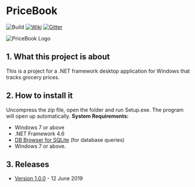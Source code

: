 # PriceBook
![Build](https://sqlitebrowser.org/dl/) [![Wiki](https://img.shields.io/badge/docs-wiki-blue.svg)](https://github.com/Lakendary/pricebook/wiki) [![Gitter](https://badges.gitter.im/price-book/community.svg)](https://gitter.im/price-book/community?utm_source=badge&utm_medium=badge&utm_campaign=pr-badge)

![PriceBook Logo](https://www.jaderickerts.com/images/portfolio/PriceBook%20-%20Detail.PNG)

## 1. What this project is about
This is a project for a .NET framework desktop application for Windows that tracks grocery prices. 

## 2. How to install it
Uncompress the zip file, open the folder and run Setup.exe. The program will open up automatically.
**System Requirements:**
- Windows 7 or above
- .NET Framework 4.6
- [DB Browser for SQLite](https://sqlitebrowser.org/dl/) (for database queries)
- Windows 7 or above.
## 3. Releases
- [Version 1.0.0](https://github.com/Lakendary/pricebook/releases/tag/v1.0) - 12 June 2019
